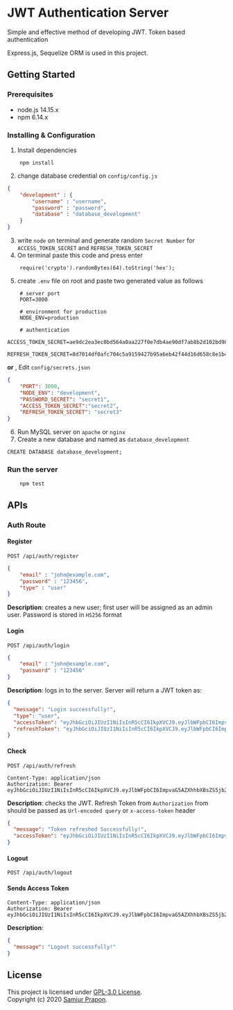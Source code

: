 # JWT Authentication Server
Simple and effective method of developing JWT. Token based authentication

Express.js, Sequelize ORM is used in this project.


## Getting Started
### Prerequisites
- node.js 14.15.x
- npm 6.14.x

### Installing & Configuration
1) Install dependencies
```
    npm install
```
2) change database credential on `config/config.js`
```json
{
    "development" : {
        "username" : "username",
        "password" : "password",
        "database" : "database_development"
    }
}
```
3) write `node` on terminal and generate random `Secret Number` for `ACCESS_TOKEN_SECRET` and `REFRESH_TOKEN_SECRET`
4) On terminal paste this code and press enter
```
    require('crypto').randomBytes(64).toString('hex');
``` 
5) create `.env` file on root and paste two generated value as follows
```env
    # server port
    PORT=3000

    # environment for production
    NODE_ENV=production

    # authentication
    ACCESS_TOKEN_SECRET=ae9dc2ea3ec0bd564a0aa227f0e7db4ae90df7ab8b2d102bd98ccfc63
    REFRESH_TOKEN_SECRET=8d7014df0afc704c5a9159427b95a6eb42f44d16d658c8e1b4673c61
``` 
**or** , Edit `config/secrets.json`
```json
{
    "PORT": 3000,
    "NODE_ENV": "development",
    "PASSWORD_SECRET": "secret1",
    "ACCESS_TOKEN_SECRET":"secret2",
    "REFRESH_TOKEN_SECRET": "secret3"
}
``` 

6) Run MySQL server on `apache` or `nginx` 
7) Create a new database and named as `database_development`
```query
CREATE DATABASE database_development;
```

### Run the server
```
    npm test
```

## APIs

### Auth Route

#### Register
`POST /api/auth/register`
```json
{
    "email" : "john@example.com",
    "password" : "123456",
    "type" : "user"
}
```
**Description**: creates a new user; first user will be assigned as an admin user. Password is stored in `HS256` format
#### Login
`POST /api/auth/login`
```json
{
    "email" : "john@example.com",
    "password" : "123456"
}
```
**Description**: logs in to the server. Server will return a JWT token as:
```json
{
  "message": "Login successfully!",
  "type": "user",
  "accessToken": "eyJhbGciOiJIUzI1NiIsInR5cCI6IkpXVCJ9.eyJlbWFpbCI6ImpvaG5AZXhhbXBsZS5jb20iLCJ0eXBlIjoidmVuZG9yIiwiaWF0IjoxNjA4MTE5ODk3LCJleHAiOjE2MDgxMjI1OTd9.hkXhf7jq3DIGYxwI0zn_fQgFQKqdU7prqiPYRfunB2M",
  "refreshToken": "eyJhbGciOiJIUzI1NiIsInR5cCI6IkpXVCJ9.eyJlbWFpbCI6ImpvaG5AZXhhbXBsZS5jb20iLCJwYXNzd29yZCI6IiQyYiQxMCRRZEpIZ1dScmo0TUM0ZzI3OHFZVEcuWS8vSTFJQWhaQ2guajdjVW9WNWpDYS81VERrWG91TyIsInR5cGUiOiJ2ZW5kb3IiLCJpYXQiOjE2MDgxMTk4OTcsImV4cCI6MTYxMDcxMTg5N30.C_PFsnhQgpBuxoEMsaKE6OJocoRTWkY33uZbRI5t3Ms"
}
```

#### Check 
`POST /api/auth/refresh` 
```http
Content-Type: application/json
Authorization: Bearer eyJhbGciOiJIUzI1NiIsInR5cCI6IkpXVCJ9.eyJlbWFpbCI6ImpvaG5AZXhhbXBsZS5jb20iLCJwYXNzd29yZCI6IiQyYiQxMCRqOEQ5WjllVno3N1ZWZWNLMjBZUHMuZWtFV004eThySHhFbXBpbHdsbWQvQmZISkFKdnZaQyIsInR5cGUiOiJ1c2VyIiwiaWF0IjoxNjA4MTE5OTY4LCJleHAiOjE2MTA3MTE5Njh9.f3RYJvune4607aQSvXLOPxXtWKd03dPuZdaQk0LonWE

```

**Description**: checks the JWT. Refresh Token from `Authorization` from should be passed as `Url-encoded query` or `x-access-token` header

```json
{
  "message": "Token refreshed Successfully!",
  "accessToken": "eyJhbGciOiJIUzI1NiIsInR5cCI6IkpXVCJ9.eyJlbWFpbCI6ImpvaG5AZXhhbXBsZS5jb20iLCJ0eXBlIjoidXNlciIsImlhdCI6MTYwODExOTk2OCwiZXhwIjoxNjA4MTIyNjY4fQ.PTc6H_HteOWZrTdRA0S_rnwiVjsNW57UYzVIurjlqWI"
}
```

#### Logout 
`POST /api/auth/logout`
#### Sends Access Token 
```http
Content-Type: application/json
Authorization: Bearer eyJhbGciOiJIUzI1NiIsInR5cCI6IkpXVCJ9.eyJlbWFpbCI6ImpvaG5AZXhhbXBsZS5jb20iLCJ0eXBlIjoidmVuZG9yIiwiaWF0IjoxNjA4MTE5ODk3LCJleHAiOjE2MDgxMjI1OTd9.hkXhf7jq3DIGYxwI0zn_fQgFQKqdU7prqiPYRfunB2M

```
**Description**: 
```json
{
  "message": "Logout successfully!"
}
````

## License
This project is licensed under [GPL-3.0 License](https://opensource.org/licenses/GPL-3.0).  
Copyright (c) 2020 [Samiur Prapon](https://samiurprapon.github.io/).